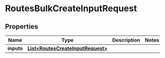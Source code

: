 

# RoutesBulkCreateInputRequest


## Properties

| Name | Type | Description | Notes |
|------------ | ------------- | ------------- | -------------|
|**inputs** | [**List&lt;RoutesCreateInputRequest&gt;**](RoutesCreateInputRequest.md) |  |  |



